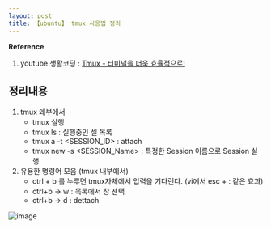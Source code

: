 ```yaml
---
layout: post
title: 【ubuntu】 tmux 사용법 정리
---
```


**Reference**

1. youtube 생활코딩 : [Tmux - 터미널을 더욱 효율적으로!](https://www.youtube.com/watch?v=iTyjTM4Gujg)



## 정리내용

1. tmux 왜부에서
   - tmux 실행
   - tmux ls : 실행중인 셀 목록
   - tmux a -t \<SESSION_ID\> : attach
   - tmux new -s \<SESSION_Name\> : 특정한 Session 이름으로 Session 실행
2. 유용한 명령어 모음 (tmux 내부에서)
   - ctrl + b 를 누루면 tmux자체에서 입력을 기다린다. (vi에서 esc + : 같은 효과)
   - ctrl+b -> w : 목록에서 창 선택
   - ctrl+b -> d : dettach



![image](https://user-images.githubusercontent.com/46951365/121809085-65cc9880-cc96-11eb-8761-eda4bc48e6d2.png)